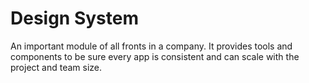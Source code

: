 # Design System

An important module of all fronts in a company. It provides tools and components to be sure every app is consistent and can scale with the project and team size.